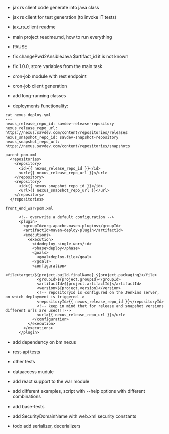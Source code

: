 
 
- jax rs client code generate into java class
- jax rs client for test generation (to invoke IT tests)
- jax_rs_client readme



- main project readme.md, how to run everything

- PAUSE

- fix changePwd2AnsibleJava $artifact_id it is not known

- fix <version>1.0.0</version>, store variables from the main task
   
- cron-job module with rest endpoint
- cron-job client generation
- add long-running classes 

- deployments functionality:
```
cat nexus_deploy.yml
---
nexus_release_repo_id: savdev-release-repository
nexus_release_repo_url: https://nexus.savdev.com/content/repositories/releases
nexus_snapshot_repo_id: savdev-snapshot-repository
nexus_snapshot_repo_url: https://nexus.savdev.com/content/repositories/snapshots

parent pom.xml
  <repositories>
    <repository>
      <id>{{ nexus_release_repo_id }}</id>
      <url>{{ nexus_release_repo_url }}</url>
    </repository>
    <repository>
      <id>{{ nexus_snapshot_repo_id }}</id>
      <url>{{ nexus_snapshot_repo_url }}</url>
    </repository>
  </repositories>

front_end_war/pom.xml

      <!-- overwrite a default configuration -->
      <plugin>
        <groupId>org.apache.maven.plugins</groupId>
        <artifactId>maven-deploy-plugin</artifactId>
        <executions>
          <execution>
            <id>deploy-single-war</id>
            <phase>deploy</phase>
            <goals>
              <goal>deploy-file</goal>
            </goals>
            <configuration>
              <file>target/${project.build.finalName}.${project.packaging}</file>
              <groupId>${project.groupId}</groupId>
              <artifactId>${project.artifactId}</artifactId>
              <version>${project.version}</version>
              <!-- repositoryId is configured on the Jenkins server, on which deployment is triggered-->
              <repositoryId>{{ nexus_release_repo_id }}</repositoryId>
              <!-- keep in mind that for release and snapshot versions different urls are used!!!-->
              <url>{{ nexus_release_repo_url }}</url>
            </configuration>
          </execution>
        </executions>
      </plugin>

```
- add dependency on bm nexus
- rest-api tests
- other tests
- dataaccess mudule
- add react support to the war module
- add different examples, script with --help options with different combinations
- add base-tests
- add SecurityDomainName with web.xml security constants

- todo add serializer, decerializers
